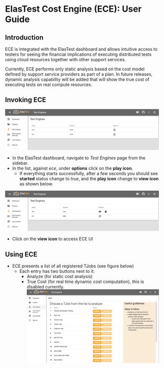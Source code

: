 # ElasTest Cost Engine (ECE): User Guide

## Introduction
ECE is integrated with the ElasTest dashboard and allows intuitive access to testers for seeing the financial implications of executing distributed tests using cloud resources together with other support services.

Currently, ECE performs only static analysis based on the cost model defined by support service providers as part of a plan. In future releases, dynamic analysis capability will be added that will show the true cost of executing tests on real compute resources.

## Invoking ECE
![Navigate to Test Engines page](imgs/ece-access.png)
- In the ElasTest dashboard, navigate to *Test Engines* page from the sidebar. 
- In the list, against *ece*, under **options** click on the **play icon**. 
  - If everything starts successfully, after a few seconds you should see **started** status change to *true*, and the **play icon** change to **view icon** as shown below.

![Once ECE has successfully started](imgs/ece-access-2.png)
- Click on the **view icon** to access ECE UI

## Using ECE
- ECE presents a list of all registered TJobs (see figure below)
  - Each entry has two buttons next to it:
    - Analyze (for static cost analysis)
    - True Cost (for real time dynamic cost computation), this is disabled currently.
![ECE main page](imgs/ece-access-3.png)